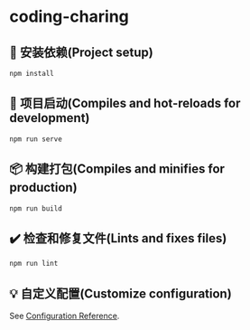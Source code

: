 # coding-charing

## :link: 安装依赖(Project setup)

```
npm install
```

## :beginner: 项目启动(Compiles and hot-reloads for development)

```
npm run serve
```

## :package: 构建打包(Compiles and minifies for production)

```
npm run build
```

## :heavy_check_mark: 检查和修复文件(Lints and fixes files)

```
npm run lint
```

## :bulb: 自定义配置(Customize configuration)

See [Configuration Reference](https://cli.vuejs.org/config/).